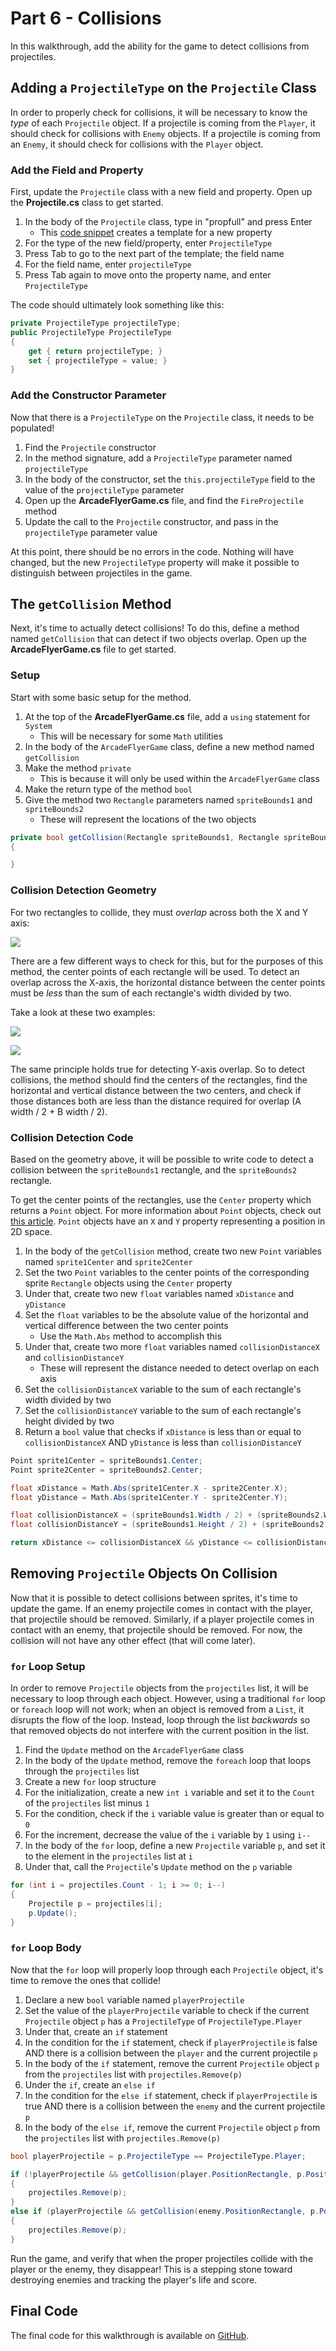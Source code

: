 # Part 6 - Collisions
In this walkthrough, add the ability for the game to detect collisions from projectiles.

## Adding a `ProjectileType` on the `Projectile` Class
In order to properly check for collisions, it will be necessary to know the _type_ of each `Projectile` object. If a projectile is coming from the `Player`, it should check for collisions with `Enemy` objects. If a projectile is coming from an `Enemy`, it should check for collisions with the `Player` object.

### Add the Field and Property
First, update the `Projectile` class with a new field and property. Open up the **Projectile.cs** class to get started.

1. In the body of the `Projectile` class, type in "propfull" and press Enter
    - This [code snippet](https://docs.microsoft.com/en-us/visualstudio/ide/visual-csharp-code-snippets?view=vs-2019) creates a template for a new property
1. For the type of the new field/property, enter `ProjectileType`
1. Press Tab to go to the next part of the template; the field name
1. For the field name, enter `projectileType`
1. Press Tab again to move onto the property name, and enter `ProjectileType`

The code should ultimately look something like this:
```cs
private ProjectileType projectileType;
public ProjectileType ProjectileType
{
    get { return projectileType; }
    set { projectileType = value; }
}
```

### Add the Constructor Parameter
Now that there is a `ProjectileType` on the `Projectile` class, it needs to be populated!

1. Find the `Projectile` constructor
1. In the method signature, add a `ProjectileType` parameter named `projectileType`
1. In the body of the constructor, set the `this.projectileType` field to the value of the `projectileType` parameter
1. Open up the **ArcadeFlyerGame.cs** file, and find the `FireProjectile` method
1. Update the call to the `Projectile` constructor, and pass in the `projectileType` parameter value

At this point, there should be no errors in the code. Nothing will have changed, but the new `ProjectileType` property will make it possible to distinguish between projectiles in the game.

## The `getCollision` Method
Next, it's time to actually detect collisions! To do this, define a method named `getCollision` that can detect if two objects overlap. Open up the **ArcadeFlyerGame.cs** file to get started.

### Setup
Start with some basic setup for the method.

1. At the top of the **ArcadeFlyerGame.cs** file, add a `using` statement for `System`
    - This will be necessary for some `Math` utilities
1. In the body of the `ArcadeFlyerGame` class, define a new method named `getCollision`
1. Make the method `private`
    - This is because it will only be used within the `ArcadeFlyerGame` class
1. Make the return type of the method `bool`
1. Give the method two `Rectangle` parameters named `spriteBounds1` and `spriteBounds2`
    - These will represent the locations of the two objects

```cs
private bool getCollision(Rectangle spriteBounds1, Rectangle spriteBounds2)
{

}
```

### Collision Detection Geometry
For two rectangles to collide, they must _overlap_ across both the X and Y axis:

![](https://i.imgur.com/toTo7Di.png)

There are a few different ways to check for this, but for the purposes of this method, the center points of each rectangle will be used. To detect an overlap across the X-axis, the horizontal distance between the center points must be _less_ than the sum of each rectangle's width divided by two.

Take a look at these two examples:

![](https://i.imgur.com/68RsMxF.png)

![](https://i.imgur.com/9ZfHmVb.png)

The same principle holds true for detecting Y-axis overlap. So to detect collisions, the method should find the centers of the rectangles, find the horizontal and vertical distance between the two centers, and check if those distances both are less than the distance required for overlap (A width / 2 + B width / 2).

### Collision Detection Code
Based on the geometry above, it will be possible to write code to detect a collision between the `spriteBounds1` rectangle, and the `spriteBounds2` rectangle.

To get the center points of the rectangles, use the `Center` property which returns a `Point` object. For more information about `Point` objects, check out <a href="https://docs.microsoft.com/en-us/previous-versions/windows/silverlight/dotnet-windows-silverlight/bb198467(v=xnagamestudio.35)">this article</a>. `Point` objects have an `X` and `Y` property representing a position in 2D space.

1. In the body of the `getCollision` method, create two new `Point` variables named `sprite1Center` and `sprite2Center`
1. Set the two `Point` variables to the center points of the corresponding sprite `Rectangle` objects using the `Center` property
1. Under that, create two new `float` variables named `xDistance` and `yDistance`
1. Set the `float` variables to be the absolute value of the horizontal and vertical difference between the two center points
    - Use the `Math.Abs` method to accomplish this
1. Under that, create two more `float` variables named `collisionDistanceX` and `collisionDistanceY`
    - These will represent the distance needed to detect overlap on each axis
1. Set the `collisionDistanceX` variable to the sum of each rectangle's width divided by two
1. Set the `collisionDistanceY` variable to the sum of each rectangle's height divided by two
1. Return a `bool` value that checks if `xDistance` is less than or equal to `collisionDistanceX` AND `yDistance` is less than `collisionDistanceY`

```cs
Point sprite1Center = spriteBounds1.Center;
Point sprite2Center = spriteBounds2.Center;

float xDistance = Math.Abs(sprite1Center.X - sprite2Center.X);
float yDistance = Math.Abs(sprite1Center.Y - sprite2Center.Y);

float collisionDistanceX = (spriteBounds1.Width / 2) + (spriteBounds2.Width / 2);
float collisionDistanceY = (spriteBounds1.Height / 2) + (spriteBounds2.Height / 2);

return xDistance <= collisionDistanceX && yDistance <= collisionDistanceY;
```

## Removing `Projectile` Objects On Collision
Now that it is possible to detect collisions between sprites, it's time to update the game. If an enemy projectile comes in contact with the player, that projectile should be removed. Similarly, if a player projectile comes in contact with an enemy, that projectile should be removed. For now, the collision will not have any other effect (that will come later).

### `for` Loop Setup
In order to remove `Projectile` objects from the `projectiles` list, it will be necessary to loop through each object. However, using a traditional `for` loop or `foreach` loop will not work; when an object is removed from a `List`, it disrupts the flow of the loop. Instead, loop through the list _backwards_ so that removed objects do not interfere with the current position in the list.

1. Find the `Update` method on the `ArcadeFlyerGame` class
1. In the body of the `Update` method, remove the `foreach` loop that loops through the `projectiles` list
1. Create a new `for` loop structure
1. For the initialization, create a new `int i` variable and set it to the `Count` of the `projectiles` list minus `1`
1. For the condition, check if the `i` variable value is greater than or equal to `0`
1. For the increment, decrease the value of the `i` variable by `1` using `i--`
1. In the body of the `for` loop, define a new `Projectile` variable `p`, and set it to the element in the `projectiles` list at `i`
1. Under that, call the `Projectile`'s `Update` method on the `p` variable

```cs
for (int i = projectiles.Count - 1; i >= 0; i--)
{
    Projectile p = projectiles[i];
    p.Update();
}
```

### `for` Loop Body
Now that the `for` loop will properly loop through each `Projectile` object, it's time to remove the ones that collide!

1. Declare a new `bool` variable named `playerProjectile`
1. Set the value of the `playerProjectile` variable to check if the current `Projectile` object `p` has a `ProjectileType` of `ProjectileType.Player`
1. Under that, create an `if` statement
1. In the condition for the `if` statement, check if `playerProjectile` is false AND there is a collision between the `player` and the current projectile `p`
1. In the body of the `if` statement, remove the current `Projectile` object `p` from the `projectiles` list with `projectiles.Remove(p)`
1. Under the `if`, create an `else if`
1. In the condition for the `else if` statement, check if `playerProjectile` is true AND there is a collision between the `enemy` and the current projectile `p`
1. In the body of the `else if`, remove the current `Projectile` object `p` from the `projectiles` list with `projectiles.Remove(p)`

```cs
bool playerProjectile = p.ProjectileType == ProjectileType.Player;

if (!playerProjectile && getCollision(player.PositionRectangle, p.PositionRectangle))
{
    projectiles.Remove(p);
}
else if (playerProjectile && getCollision(enemy.PositionRectangle, p.PositionRectangle))
{
    projectiles.Remove(p);
}
```

Run the game, and verify that when the proper projectiles collide with the player or the enemy, they disappear! This is a stepping stone toward destroying enemies and tracking the player's life and score.

## Final Code
The final code for this walkthrough is available on [GitHub](https://github.com/hylandtechoutreach/ArcadeFlyer/tree/Part7Start).